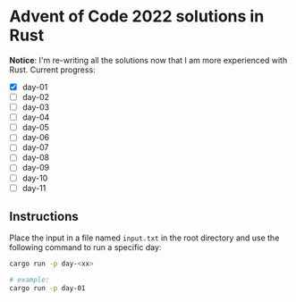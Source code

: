 # Advent of Code 2022 solutions in Rust

**Notice**: I'm re-writing all the solutions now that I am more experienced with Rust. Current progress:

- [x] day-01
- [ ] day-02
- [ ] day-03
- [ ] day-04
- [ ] day-05
- [ ] day-06
- [ ] day-07
- [ ] day-08
- [ ] day-09
- [ ] day-10
- [ ] day-11

## Instructions

Place the input in a file named `input.txt` in the root directory and use the following command to run a specific day:

```bash
cargo run -p day-<xx>

# example:
cargo run -p day-01
```
